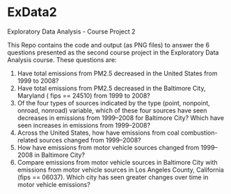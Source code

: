 # ExData2
Exploratory Data Analysis - Course Project 2

This Repo contains the code and output (as PNG files) to answer the 6 questions presented as 
the second course project in the Exploratory Data Analysis course. These questions are:

1) Have total emissions from PM2.5 decreased in the United States from 1999 to 2008?
2) Have total emissions from PM2.5 decreased in the  Baltimore City, Maryland ( fips == 24510) from 1999 to 2008?
3) Of the four types of sources indicated by the type (point, nonpoint, onroad, nonroad) variable, which of these four sources have seen decreases in emissions from 1999–2008 for Baltimore City? Which have seen increases in emissions from 1999–2008?
4) Across the United States, how have emissions from coal combustion-related sources changed from 1999–2008?
5) How have emissions from motor vehicle sources changed from 1999–2008 in Baltimore City?
6) Compare emissions from motor vehicle sources in Baltimore City with emissions from motor vehicle sources in Los Angeles County, California (fips == 06037). Which city has seen greater changes over time in motor vehicle emissions?


